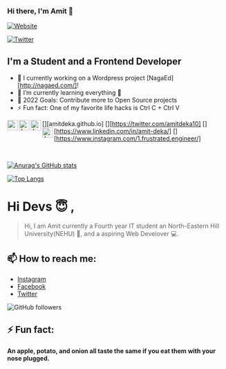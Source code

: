 ### Hi there, I'm Amit 👋

[![Website](https://img.shields.io/website?down_color=red&down_message=Down&label=amitdeka.github.io&style=for-the-badge&up_color=green&up_message=UP&url=https%3A%2F%2Famitdeka.github.io%2F)](https://amitdeka.github.io/)

[![Twitter](https://img.shields.io/twitter/follow/AmitDeka10?color=%231DA1F2&style=for-the-badge)](https://twitter.com/AmitDeka10)

## I'm a Student and a Frontend Developer

- 🔭 I currently working on a Wordpress project [NagaEd][http://nagaed.com/]!
- 🌱 I’m currently learning everything 🤣
- 🥅 2022 Goals: Contribute more to Open Source projects
- ⚡ Fun fact: One of my favorite life hacks is Ctrl C + Ctrl V

[<img align="left" alt="amitdeka.github.io" width="24px" src="https://cdn.jsdelivr.net/npm/simple-icons@5.22.0/icons/About.me.svg" />][amitdeka.github.io]
[<img align="left" alt="Amit Deka | Twitter" width="24px" src="https://unpkg.com/browse/simple-icons@5.22.0/icons/twitter.svg" />][https://twitter.com/amitdeka10]
[<img align="left" alt="Amit Deka | LinkedIn" width="24px" src="https://cdn.jsdelivr.net/npm/simple-icons@5.22.0/icons/LinkedIn.svg" />][https://www.linkedin.com/in/amit-deka/]
[<img align="left" alt="Amit Deka | Instagram" width="24px" src="https://cdn.jsdelivr.net/npm/simple-icons@5.22.0/icons/Instagram.svg" />][https://www.instagram.com/1.frustrated.engineer/]

<br />

[![Anurag's GitHub stats](https://github-readme-stats.vercel.app/api?username=AmitDeka&count_private=true&show_icons=true&theme=github_dark)](https://github.com/AmitDeka/)

[![Top Langs](https://github-readme-stats.vercel.app/api/top-langs/?username=AmitDeka&langs_count=8)](https://github.com/AmitDeka/)

# Hi Devs :innocent: ,

<!--
**AmitDeka/AmitDeka** is a ✨ _special_ ✨ repository because its `README.md` (this file) appears on your GitHub profile.-->

> Hi, I am Amit currently a
> Fourth year IT student an
> North-Eastern Hill University(NEHU) :school:,
> and a aspiring Web Develover :computer:.

 <!-- - 🔭 I’m currently working on ...
- 🌱 I’m currently learning ...
## 💬 Ask me about -->

## 📫 How to reach me:

- [Instagram](https://www.instagram.com/frustratedx_engineer/)
- [Facebook](https://www.facebook.com/amit.deka.official)
- [Twitter](https://twitter.com/AmitDeka10)

![GitHub followers](https://img.shields.io/github/followers/AmitDeka?style=social)

## ⚡ Fun fact:

#### An apple, potato, and onion all taste the same if you eat them with your nose plugged.
